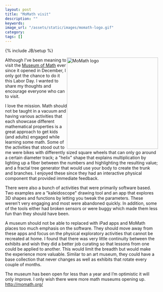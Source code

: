 ```yaml
---
layout: post
title: "MoMath visit"
description: ""
keywords:
image_url: "/assets/static/images/momath-logo.gif"
category:
tags: []
---
```

{% include JB/setup %}

<img src="{{ IMG_PATH }}momath-logo.gif" alt="MoMath logo" style="float:right; width: 300px;" />

Although I’ve been meaning to visit the <a href="http://momath.org/" target="_blank">Museum of Math</a> ever since it opened in December, I only got the chance to do it this Labor Day. I wanted to share my thoughts and encourage everyone who can to visit.

I love the mission. Math should not be taught in a vacuum and having various activities that each showcase different mathematical properties is a great approach to get kids (and adults) engaged while learning some math. Some of the activities that stood out to me were bikes with differently sized square wheels that can only go around a certain diameter track; a "helix" shape that explains multiplication by lighting up a fiber between the numbers and highlighting the resulting value; and a fractal tree generator that would use your body to create the trunk and branches. I enjoyed these since they had an interactive physical component that provided immediate feedback.

There were also a bunch of activities that were primarily software based. Two examples are a "kaleidoscope" drawing tool and an app that explores 3D shapes and functions by letting you tweak the parameters. These weren't very engaging and most were abandoned quickly. In addition, some of the tools either had broken sensors or were buggy which made them less fun than they should have been.

A museum should not be able to replaced with iPad apps and MoMath places too much emphasis on the software. They should move away from these apps and focus on the physical exploratory activities that cannot be recreated at home. I found that there was very little continuity between the exhibits and wish they did a better job curating so that lessons from one could be applied to another. This would limit the breadth but would make the experience more valuable. Similar to an art museum, they could have a base collection that never changes as well as exhibits that rotate every couple of months.

The museum has been open for less than a year and I’m optimistic it will only improve. I only wish there were more math museums opening up.
http://momath.org/